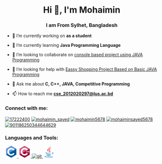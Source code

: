<h1 align="center">Hi 👋, I'm Mohaimin</h1>
<h3 align="center">I am From Sylhet, Bangladesh</h3>

- 🔭 I’m currently working on **as a student**

- 🌱 I’m currently learning **Java Programming Language**

- 👯 I’m looking to collaborate on [console based project using JAVA Programming](https://github.com/sajjad-njr/CodersStrike)

- 🤝 I’m looking for help with [Eassy Shopping Project Based on Basic JAVA Programming](https://github.com/sajjad-njr/CodersStrike)

- 💬 Ask me about **C, C++, JAVA, Competitive Programming**

- 📫 How to reach me **cse_2012020297@lus.ac.bd**

<h3 align="left">Connect with me:</h3>
<p align="left">
<a href="https://stackoverflow.com/users/17222400" target="blank"><img align="center" src="https://raw.githubusercontent.com/rahuldkjain/github-profile-readme-generator/master/src/images/icons/Social/stack-overflow.svg" alt="17222400" height="30" width="40" /></a>
<a href="https://instagram.com/mohaimin_sayed" target="blank"><img align="center" src="https://raw.githubusercontent.com/rahuldkjain/github-profile-readme-generator/master/src/images/icons/Social/instagram.svg" alt="mohaimin_sayed" height="30" width="40" /></a>
<a href="https://www.codechef.com/users/mohaimin5678" target="blank"><img align="center" src="https://cdn.jsdelivr.net/npm/simple-icons@3.1.0/icons/codechef.svg" alt="mohaimin5678" height="30" width="40" /></a>
<a href="https://codeforces.com/profile/mohaiminsayed5678" target="blank"><img align="center" src="https://cdn.jsdelivr.net/npm/simple-icons@3.0.1/icons/codeforces.svg" alt="mohaiminsayed5678" height="30" width="40" /></a>
<a href="https://discord.gg/901186250344644629" target="blank"><img align="center" src="https://raw.githubusercontent.com/rahuldkjain/github-profile-readme-generator/master/src/images/icons/Social/discord.svg" alt="901186250344644629" height="30" width="40" /></a>
</p>

<h3 align="left">Languages and Tools:</h3>
<p align="left"> <a href="https://www.cprogramming.com/" target="_blank"> <img src="https://raw.githubusercontent.com/devicons/devicon/master/icons/c/c-original.svg" alt="c" width="40" height="40"/> </a> <a href="https://www.w3schools.com/cpp/" target="_blank"> <img src="https://raw.githubusercontent.com/devicons/devicon/master/icons/cplusplus/cplusplus-original.svg" alt="cplusplus" width="40" height="40"/> </a> <a href="https://git-scm.com/" target="_blank"> <img src="https://www.vectorlogo.zone/logos/git-scm/git-scm-icon.svg" alt="git" width="40" height="40"/> </a> <a href="https://www.java.com" target="_blank"> <img src="https://raw.githubusercontent.com/devicons/devicon/master/icons/java/java-original.svg" alt="java" width="40" height="40"/> </a> </p>
